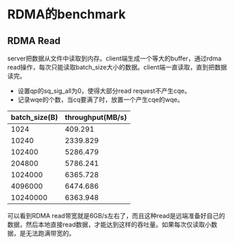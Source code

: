 # RDMA的benchmark

## RDMA Read

server把数据从文件中读取到内存。client端生成一个等大的buffer，通过rdma read操作，每次只能读取batch_size大小的数据。client端一直读取，直到把数据读完。

* 设置qp的sq_sig_all为0，使得大部分read request不产生cqe。
* 记录wqe的个数，当cq要满了时，放置一个产生cqe的wqe。

batch_size(B) | throughput(MB/s)
----- | -----
1024 | 409.291
10240 | 2339.829
102400 | 5286.479
204800 | 5786.241
1024000 | 6365.728
4096000 | 6474.686
10240000 | 6363.948

可以看到RDMA read带宽就是6GB/s左右了，而且这种read是远端准备好自己的数据，然后本地直接read数据，才能达到这样的吞吐量。如果每次仅读取小数据，是无法跑满带宽的。
